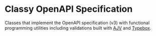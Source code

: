 # Classy OpenAPI Specification

Classes that implement the OpenAPI specification (v3) with functional programming utilities including validations built
with [AJV](https://ajv.js.org/) and [Typebox](https://github.com/sinclairzx81/typebox).
